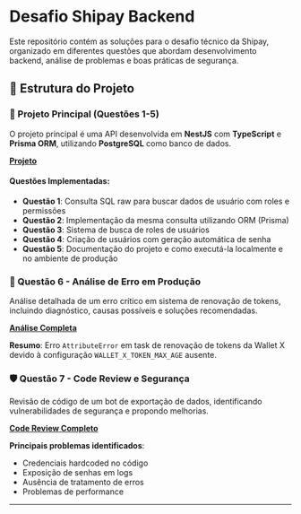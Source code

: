                          
# Desafio Shipay Backend

Este repositório contém as soluções para o desafio técnico da Shipay, organizado em diferentes questões que abordam desenvolvimento backend, análise de problemas e boas práticas de segurança.

## 📁 Estrutura do Projeto

### 🚀 Projeto Principal (Questões 1-5)
O projeto principal é uma API desenvolvida em **NestJS** com **TypeScript** e **Prisma ORM**, utilizando **PostgreSQL** como banco de dados.

**[Projeto](https://github.com/wagnerjunr/Desafio-Shipay-Backend/blob/main/Projeto/README.md)**

#### Questões Implementadas:
- **Questão 1**: Consulta SQL raw para buscar dados de usuário com roles e permissões
- **Questão 2**: Implementação da mesma consulta utilizando ORM (Prisma)
- **Questão 3**: Sistema de busca de roles de usuários
- **Questão 4**: Criação de usuários com geração automática de senha
- **Questão 5**: Documentação do projeto e como executá-la localmente e no ambiente de produção

### 🔧 Questão 6 - Análise de Erro em Produção
Análise detalhada de um erro crítico em sistema de renovação de tokens, incluindo diagnóstico, causas possíveis e soluções recomendadas.

**[Análise Completa](https://github.com/wagnerjunr/Desafio-Shipay-Backend/blob/main/6%20Quest%C3%A3o/README.md)**

**Resumo**: Erro `AttributeError` em task de renovação de tokens da Wallet X devido à configuração `WALLET_X_TOKEN_MAX_AGE` ausente.

### 🛡️ Questão 7 - Code Review e Segurança
Revisão de código de um bot de exportação de dados, identificando vulnerabilidades de segurança e propondo melhorias.

**[Code Review Completo](https://github.com/wagnerjunr/Desafio-Shipay-Backend/blob/main/7%20Quest%C3%A3o/README.md)**

**Principais problemas identificados**:
- Credenciais hardcoded no código
- Exposição de senhas em logs
- Ausência de tratamento de erros
- Problemas de performance

---
        